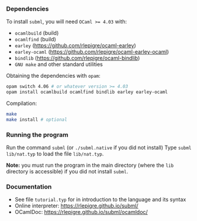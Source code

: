 ### Dependencies

To install `subml`, you will need `OCaml >= 4.03` with:
 - `ocamlbuild` (build)
 - `ocamlfind` (build)
 - `earley` (https://github.com/rlepigre/ocaml-earley)
 - `earley-ocaml` (https://github.com/rlepigre/ocaml-earley-ocaml)
 - `bindlib` (https://github.com/rlepigre/ocaml-bindlib)
 - `GNU make` and other standard utilities

Obtaining the dependencies with `opam`:

```bash
opam switch 4.06 # or whatever version >= 4.03
opam install ocamlbuild ocamlfind bindlib earley earley-ocaml
```

Compilation:

```bash
make
make install # optional
```

### Running the program

Run the command `subml` (or `./subml.native` if you did not install)
Type `subml lib/nat.typ` to load the file `lib/nat.typ`.

**Note:** you must run the program in the main directory (where the `lib`
directory is accessible) if you did not install `subml`.

### Documentation

 - See file `tutorial.typ` for in introduction to the language and its syntax
 - Online interpreter: https://rlepigre.github.io/subml/
 - OCamlDoc: https://rlepigre.github.io/subml/ocamldoc/

